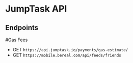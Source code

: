 # JumpTask API

## Endpoints

#Gas Fees
* GET `https://api.jumptask.io/payments/gas-estimate/`
* GET `https://mobile.bereal.com/api/feeds/friends`
